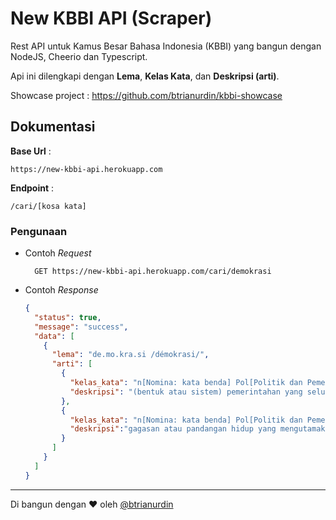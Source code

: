# New KBBI API (Scraper)

Rest API untuk Kamus Besar Bahasa Indonesia (KBBI) yang bangun dengan NodeJS, Cheerio dan Typescript. 

Api ini dilengkapi dengan **Lema**, **Kelas Kata**, dan **Deskripsi (arti)**.

Showcase project : https://github.com/btrianurdin/kbbi-showcase

## Dokumentasi
**Base Url** : 
```
https://new-kbbi-api.herokuapp.com
``` 
**Endpoint** : 
```
/cari/[kosa kata]
```

### Pengunaan
- Contoh *Request*
  ```
    GET https://new-kbbi-api.herokuapp.com/cari/demokrasi
  ```
- Contoh *Response*
  ```json
  {
    "status": true,
    "message": "success",
    "data": [
      {
        "lema": "de.mo.kra.si /démokrasi/",
        "arti": [
          {
            "kelas_kata": "n[Nomina: kata benda] Pol[Politik dan Pemerintahan: -]",
            "deskripsi": "(bentuk atau sistem) pemerintahan yang seluruh rakyatnya turut serta memerintah dengan perantaraan wakilnya; pemerintahan rakyat"
          },
          {
            "kelas_kata": "n[Nomina: kata benda] Pol[Politik dan Pemerintahan: -]",
            "deskripsi":"gagasan atau pandangan hidup yang mengutamakan persamaan hak dan kewajiban serta perlakuan yang sama bagi semua warga negara"
          }
        ]
      }
    ]
  }
  ```
---
Di bangun dengan ❤️ oleh [@btrianurdin](https://twitter.com/btrianurdin)
